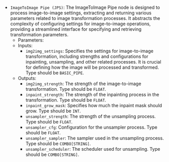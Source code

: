 - `ImageToImage Pipe (JPS)`: The ImageToImage Pipe node is designed to process image-to-image settings, extracting and returning various parameters related to image transformation processes. It abstracts the complexity of configuring settings for image-to-image operations, providing a streamlined interface for specifying and retrieving transformation parameters.
    - Parameters:
    - Inputs:
        - `img2img_settings`: Specifies the settings for image-to-image transformation, including strengths and configurations for inpainting, unsampling, and other related processes. It is crucial for defining how the image will be processed and transformed. Type should be `BASIC_PIPE`.
    - Outputs:
        - `img2img_strength`: The strength of the image-to-image transformation. Type should be `FLOAT`.
        - `inpaint_strength`: The strength of the inpainting process in the transformation. Type should be `FLOAT`.
        - `inpaint_grow_mask`: Specifies how much the inpaint mask should grow. Type should be `INT`.
        - `unsampler_strength`: The strength of the unsampling process. Type should be `FLOAT`.
        - `unsampler_cfg`: Configuration for the unsampler process. Type should be `FLOAT`.
        - `unsampler_sampler`: The sampler used in the unsampling process. Type should be `COMBO[STRING]`.
        - `unsampler_scheduler`: The scheduler used for unsampling. Type should be `COMBO[STRING]`.
